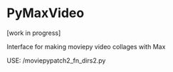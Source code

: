 # PyMaxVideo

[work in progress]

Interface for making moviepy video collages with Max


USE:
/moviepypatch2_fn_dirs2.py 